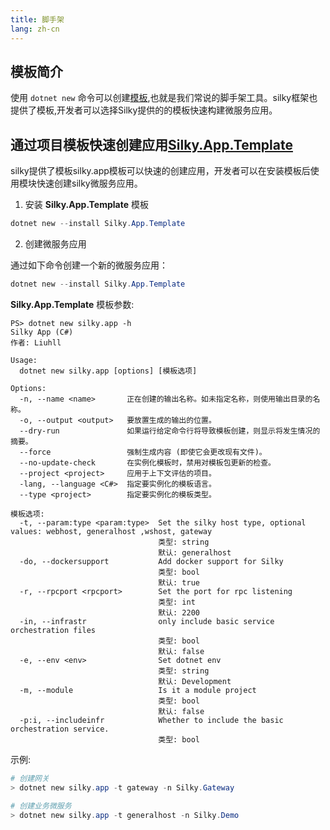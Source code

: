 ```yaml
---
title: 脚手架
lang: zh-cn
---
```


## 模板简介

使用 `dotnet new` 命令可以创建[模板](https://docs.microsoft.com/zh-cn/dotnet/core/tools/custom-templates),也就是我们常说的脚手架工具。silky框架也提供了模板,开发者可以选择Silky提供的的模板快速构建微服务应用。

## 通过项目模板快速创建应用[Silky.App.Template](https://www.nuget.org/packages/Silky.App.Template/)

silky提供了模板silky.app模板可以快速的创建应用，开发者可以在安装模板后使用模块快速创建silky微服务应用。

1. 安装 **Silky.App.Template** 模板

```powershell
dotnet new --install Silky.App.Template
```

2. 创建微服务应用

通过如下命令创建一个新的微服务应用：

```powershell
dotnet new --install Silky.App.Template
```

**Silky.App.Template** 模板参数:

```shell
PS> dotnet new silky.app -h
Silky App (C#)
作者: Liuhll

Usage:
  dotnet new silky.app [options] [模板选项]

Options:
  -n, --name <name>       正在创建的输出名称。如未指定名称，则使用输出目录的名称。
  -o, --output <output>   要放置生成的输出的位置。
  --dry-run               如果运行给定命令行将导致模板创建，则显示将发生情况的摘要。
  --force                 强制生成内容 (即使它会更改现有文件)。
  --no-update-check       在实例化模板时，禁用对模板包更新的检查。
  --project <project>     应用于上下文评估的项目。
  -lang, --language <C#>  指定要实例化的模板语言。
  --type <project>        指定要实例化的模板类型。

模板选项:
  -t, --param:type <param:type>  Set the silky host type, optional values: webhost, generalhost ,wshost, gateway
                                 类型: string
                                 默认: generalhost
  -do, --dockersupport           Add docker support for Silky
                                 类型: bool
                                 默认: true
  -r, --rpcport <rpcport>        Set the port for rpc listening
                                 类型: int
                                 默认: 2200
  -in, --infrastr                only include basic service orchestration files
                                 类型: bool
                                 默认: false
  -e, --env <env>                Set dotnet env
                                 类型: string
                                 默认: Development
  -m, --module                   Is it a module project
                                 类型: bool
                                 默认: false
  -p:i, --includeinfr            Whether to include the basic orchestration service.
                                 类型: bool
```

示例:

```powershell
# 创建网关
> dotnet new silky.app -t gateway -n Silky.Gateway

# 创建业务微服务
> dotnet new silky.app -t generalhost -n Silky.Demo
```